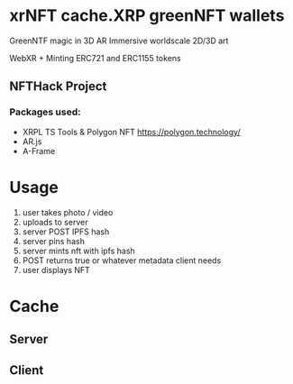 # xrNFT cache.XRP greenNFT wallets

GreenNTF magic in 3D AR Immersive worldscale 2D/3D art

WebXR + Minting ERC721 and ERC1155 tokens

## NFTHack Project

### Packages used:
- XRPL TS Tools & Polygon NFT https://polygon.technology/
- AR.js
- A-Frame

# Usage

1. user takes photo / video
2. uploads to server
3. server POST IPFS hash
4. server pins hash
5. server mints nft with ipfs hash
6. POST returns true or whatever metadata client needs
7. user displays NFT

# Cache

## Server

## Client
